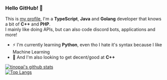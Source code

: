### Hello GitHub! 👋
This is [my profile](https://github.com/tinopai), I'm a **TypeScript**, **Java** and **Golang** developer that knows a bit of **C++** and **PHP**.\
I mainly like doing APIs, but can also code discord bots, applications and more!

- ⚡ I'm currently learning **Python**, even tho I hate it's syntax because I like Machine Learning
- 🔭 And I'm also looking to get decent/good at **C++**

[![tinopai's github stats](https://github-readme-stats.vercel.app/api?username=tinopai&count_private=true)](https://github.com/anuraghazra/github-readme-stats)\
[![Top Langs](https://github-readme-stats.vercel.app/api/top-langs/?username=tinopai&layout=compact)](https://github.com/anuraghazra/github-readme-stats)
